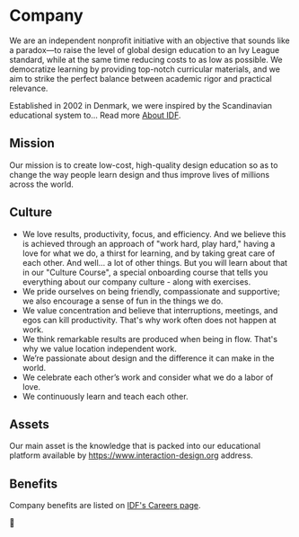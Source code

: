 # Company

We are an independent nonprofit initiative with an objective that sounds like a paradox—to raise the level of global
design education to an Ivy League standard, while at the same time reducing costs to as low as possible.
We democratize learning by providing top-notch curricular materials, and we aim to strike the perfect balance between
academic rigor and practical relevance.

Established in 2002 in Denmark, we were inspired by the Scandinavian educational system to... Read more [About IDF](https://www.interaction-design.org/about).

## Mission

Our mission is to create low-cost, high-quality design education so as to change the way people learn design and thus improve lives of millions across the world.

## Culture

- We love results, productivity, focus, and efficiency. And we believe this is achieved through an approach of "work hard, play hard," having a love for what we do, a thirst for learning, and by taking great care of each other. And well... a lot of other things. But you will learn about that in our "Culture Course", a special onboarding course that tells you everything about our company culture - along with exercises.
- We pride ourselves on being friendly, compassionate and supportive; we also encourage a sense of fun in the things we do.
- We value concentration and believe that interruptions, meetings, and egos can kill productivity. That's why work often does not happen at work.
- We think remarkable results are produced when being in flow. That's why we value location independent work.
- We’re passionate about design and the difference it can make in the world.
- We celebrate each other’s work and consider what we do a labor of love.
- We continuously learn and teach each other.

## Assets

Our main asset is the knowledge that is packed into our educational platform available by https://www.interaction-design.org address.

## Benefits

Company benefits are listed on [IDF's Careers page](https://www.interaction-design.org/about/careers#benefits).

🦄
